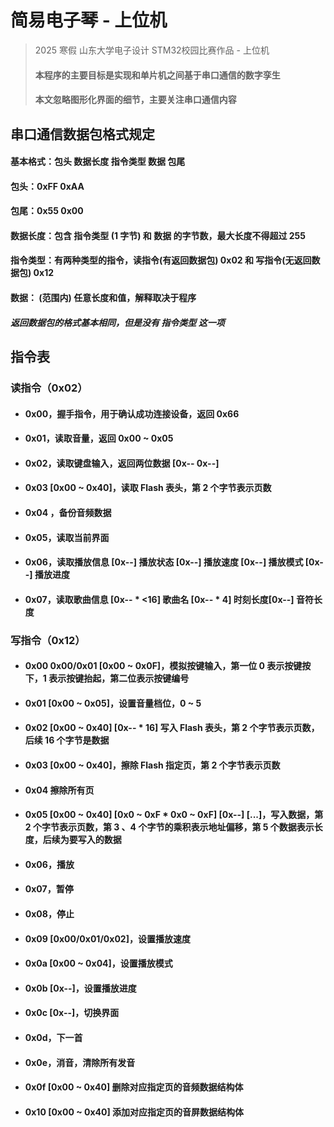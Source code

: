 # 简易电子琴 - 上位机
>  2025 寒假 山东大学电子设计 STM32校园比赛作品 - 上位机
>
> #### 本程序的主要目标是实现和单片机之间基于串口通信的数字孪生
>
> #### 本文忽略图形化界面的细节，主要关注串口通信内容



## 串口通信数据包格式规定

#### 基本格式：包头 数据长度 指令类型 数据 包尾

#### 包头：0xFF 0xAA

#### 包尾：0x55 0x00

#### 数据长度：包含 指令类型 (1 字节) 和 数据 的字节数，最大长度不得超过 255

#### 指令类型：有两种类型的指令，读指令(有返回数据包) 0x02 和 写指令(无返回数据包) 0x12

#### 数据： (范围内) 任意长度和值，解释取决于程序

#### *返回数据包的格式基本相同，但是没有 指令类型 这一项*



## 指令表

### 读指令（0x02）

- #### 0x00，握手指令，用于确认成功连接设备，返回 0x66

- #### 0x01，读取音量，返回 0x00 ~ 0x05

- #### 0x02，读取键盘输入，返回两位数据 [0x-- 0x--]

- #### 0x03 [0x00 ~ 0x40]，读取 Flash 表头，第 2 个字节表示页数

- #### 0x04 ，备份音频数据

- #### 0x05，读取当前界面

- #### 0x06，读取播放信息 [0x--] 播放状态 [0x--] 播放速度 [0x--] 播放模式 [0x--] 播放进度

- #### 0x07，读取歌曲信息 [0x-- \* <16] 歌曲名 [0x-- \* 4] 时刻长度[0x--] 音符长度



### 写指令（0x12）

- #### 0x00 0x00/0x01 [0x00 ~ 0x0F]，模拟按键输入，第一位 0 表示按键按下，1 表示按键抬起，第二位表示按键编号

- #### 0x01 [0x00 ~ 0x05]，设置音量档位，0 ~ 5

- #### 0x02 [0x00 ~ 0x40] [0x-- \* 16] 写入 Flash 表头，第 2 个字节表示页数，后续 16 个字节是数据

- #### 0x03 [0x00 ~ 0x40]，擦除 Flash 指定页，第 2 个字节表示页数

- #### 0x04 擦除所有页

- #### 0x05 [0x00 ~ 0x40] [0x0 ~ 0xF \* 0x0 ~ 0xF] [0x--] [...]，写入数据，第 2 个字节表示页数，第 3 、4 个字节的乘积表示地址偏移，第 5 个数据表示长度，后续为要写入的数据

- #### 0x06，播放

- #### 0x07，暂停

- #### 0x08，停止

- #### 0x09 [0x00/0x01/0x02]，设置播放速度

- #### 0x0a [0x00 ~ 0x04]，设置播放模式

- #### 0x0b [0x--]，设置播放进度

- #### 0x0c [0x--]，切换界面

- #### 0x0d，下一首

- #### 0x0e，消音，清除所有发音

- #### 0x0f [0x00 ~ 0x40] 删除对应指定页的音频数据结构体

- #### 0x10 [0x00 ~ 0x40] 添加对应指定页的音屏数据结构体
